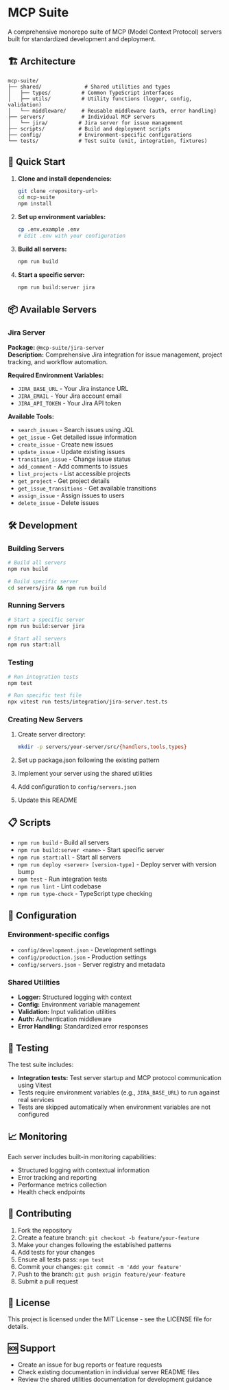 # MCP Suite

A comprehensive monorepo suite of MCP (Model Context Protocol) servers built for standardized development and deployment.

## 🏗️ Architecture

```
mcp-suite/
├── shared/              # Shared utilities and types
│   ├── types/          # Common TypeScript interfaces
│   ├── utils/          # Utility functions (logger, config, validation)
│   └── middleware/     # Reusable middleware (auth, error handling)
├── servers/            # Individual MCP servers
│   └── jira/          # Jira server for issue management
├── scripts/           # Build and deployment scripts
├── config/            # Environment-specific configurations
└── tests/             # Test suite (unit, integration, fixtures)
```

## 🚀 Quick Start

1. **Clone and install dependencies:**
   ```bash
   git clone <repository-url>
   cd mcp-suite
   npm install
   ```

2. **Set up environment variables:**
   ```bash
   cp .env.example .env
   # Edit .env with your configuration
   ```

3. **Build all servers:**
   ```bash
   npm run build
   ```

4. **Start a specific server:**
   ```bash
   npm run build:server jira
   ```

## 📦 Available Servers

### Jira Server
**Package:** `@mcp-suite/jira-server`  
**Description:** Comprehensive Jira integration for issue management, project tracking, and workflow automation.

**Required Environment Variables:**
- `JIRA_BASE_URL` - Your Jira instance URL
- `JIRA_EMAIL` - Your Jira account email
- `JIRA_API_TOKEN` - Your Jira API token

**Available Tools:**
- `search_issues` - Search issues using JQL
- `get_issue` - Get detailed issue information
- `create_issue` - Create new issues
- `update_issue` - Update existing issues
- `transition_issue` - Change issue status
- `add_comment` - Add comments to issues
- `list_projects` - List accessible projects
- `get_project` - Get project details
- `get_issue_transitions` - Get available transitions
- `assign_issue` - Assign issues to users
- `delete_issue` - Delete issues

## 🛠️ Development

### Building Servers
```bash
# Build all servers
npm run build

# Build specific server
cd servers/jira && npm run build
```

### Running Servers
```bash
# Start a specific server
npm run build:server jira

# Start all servers
npm run start:all
```

### Testing
```bash
# Run integration tests
npm test

# Run specific test file
npx vitest run tests/integration/jira-server.test.ts
```

### Creating New Servers

1. Create server directory:
   ```bash
   mkdir -p servers/your-server/src/{handlers,tools,types}
   ```

2. Set up package.json following the existing pattern
3. Implement your server using the shared utilities
4. Add configuration to `config/servers.json`
5. Update this README

## 📋 Scripts

- `npm run build` - Build all servers
- `npm run build:server <name>` - Start specific server
- `npm run start:all` - Start all servers
- `npm run deploy <server> [version-type]` - Deploy server with version bump
- `npm test` - Run integration tests
- `npm run lint` - Lint codebase
- `npm run type-check` - TypeScript type checking

## 🔧 Configuration

### Environment-specific configs
- `config/development.json` - Development settings
- `config/production.json` - Production settings
- `config/servers.json` - Server registry and metadata

### Shared Utilities
- **Logger:** Structured logging with context
- **Config:** Environment variable management
- **Validation:** Input validation utilities
- **Auth:** Authentication middleware
- **Error Handling:** Standardized error responses

## 🧪 Testing

The test suite includes:
- **Integration tests:** Test server startup and MCP protocol communication using Vitest
- Tests require environment variables (e.g., `JIRA_BASE_URL`) to run against real services
- Tests are skipped automatically when environment variables are not configured

## 📈 Monitoring

Each server includes built-in monitoring capabilities:
- Structured logging with contextual information
- Error tracking and reporting
- Performance metrics collection
- Health check endpoints

## 🤝 Contributing

1. Fork the repository
2. Create a feature branch: `git checkout -b feature/your-feature`
3. Make your changes following the established patterns
4. Add tests for your changes
5. Ensure all tests pass: `npm test`
6. Commit your changes: `git commit -m 'Add your feature'`
7. Push to the branch: `git push origin feature/your-feature`
8. Submit a pull request

## 📝 License

This project is licensed under the MIT License - see the LICENSE file for details.

## 🆘 Support

- Create an issue for bug reports or feature requests
- Check existing documentation in individual server README files
- Review the shared utilities documentation for development guidance